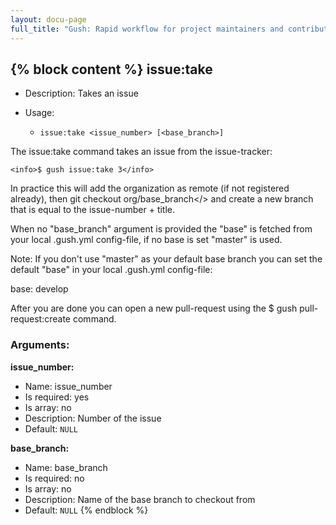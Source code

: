 ```yaml
---
layout: docu-page
full_title: "Gush: Rapid workflow for project maintainers and contributors"
---
```

{% block content %}
issue:take
----------

* Description: Takes an issue
* Usage:

  * `issue:take <issue_number> [<base_branch>]`

The <info>issue:take</info> command takes an issue from the issue-tracker:

    <info>$ gush issue:take 3</info>

In practice this will add the organization as remote (if not registered already), then
<comment>git checkout org/base_branch</> and create a new branch that is equal to the issue-number + title.

When no "base_branch" argument is provided the "base" is fetched from your local .gush.yml config-file,
if no base is set "master" is used.

Note: If you don't use "master" as your default base branch you can set the default "base" in your
local .gush.yml config-file:

<comment>
base: develop
</comment>

After you are done you can open a new pull-request using the <info>$ gush pull-request:create</info> command.


### Arguments:

**issue_number:**

* Name: issue_number
* Is required: yes
* Is array: no
* Description: Number of the issue
* Default: `NULL`

**base_branch:**

* Name: base_branch
* Is required: no
* Is array: no
* Description: Name of the base branch to checkout from
* Default: `NULL`
{% endblock %}